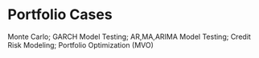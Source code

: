 # Portfolio Cases
Monte Carlo;
GARCH Model Testing;
AR,MA,ARIMA Model Testing;
Credit Risk Modeling;
Portfolio Optimization (MVO)
